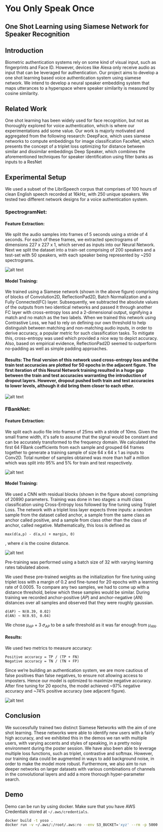 # You Only Speak Once
## One Shot Learning using Siamese Network for Speaker Recognition

## Introduction
Biometric authentication systems rely on some kind of visual input, such as fingerprints and Face ID. However, devices like Alexa only receive audio as input that can be leveraged for authentication.
Our project aims to develop a one shot learning based voice authentication system using siamese network. We intend to develop a neural speaker embedding system that maps utterances to a hyperspace where speaker similarity is measured by cosine similarity.
## Related Work
One shot learning has been widely used for face recognition, but not as thoroughly explored for voice authentication, which is where our experimentations add some value. Our work is majorly motivated and aggregated from the following research:
DeepFace, which uses siamese networks to compute embeddings for image classification
FaceNet, which presents the concept of a triplet loss optimizing for distance between similar and dissimilar embeddings
Deep Speaker, which combines the aforementioned techniques for speaker identification using filter banks as inputs to a ResNet

## Experimental Setup

We used a subset of the LibriSpeech corpus that comprises of 100 hours of clean English speech recorded at 16kHz, with 250 unique speakers. We tested two different network designs for a voice authentication system.

### SpectrogramNet:

#### Feature Extraction:

We split the audio samples into frames of 5 seconds using a stride of 4 seconds. For each of these frames, we extracted spectrograms of dimensions 227 x 227 x 1, which served as inputs into our Neural Network. Next we split the dataset into a train-set comprising of 200 speakers and a test-set with 50 speakers, with each speaker being represented by ~250 spectrograms.

![alt text](images/model_spectrogram.png)

#### Model Training:

We trained using a Siamese network (shown in the above figure) comprising of blocks of Convolution2D, ReflectionPad2D, Batch Normalization and a Fully Connected(FC) layer. Subsequently, we subtracted the absolute values of the outputs from two identical networks and passed it through another FC layer with cross-entropy loss and a 2-dimensional output, signifying a match and no match as the two labels.
When we trained this network using Contrastive Loss, we had to rely on defining our own threshold to help distinguish between matching and non-matching audio inputs, in order to derive accuracy, a popular metric for such classification tasks. To mitigate this, cross-entropy was used which provided a nice way to depict accuracy. Also, based on empirical evidence, ReflectionPad2D seemed to outperform no-padding as well as simple padding approaches.

#### Results: The final version of this network used cross-entropy loss and the train test accuracies are plotted for 50 epochs in the adjacent figure. The first iteration of this Neural Network training resulted in a huge gap between the train and test accuracies warranting the introduction of dropout layers. However, dropout pushed both train and test accuracies to lower levels, although it did bring them closer to each other.

![alt text](images/spectrogram_accuracy.png)

### FBankNet:

#### Feature Extraction:

We split each audio file into frames of 25ms with a stride of 10ms. Given the small frame width, it's safe to assume that the signal would be constant and can be accurately transformed to the frequency domain. We calculated the first 64 FBank coefficients from each sample and grouped 64 frames together to generate a training sample of size 64 x 64 x 1 as inputs to Conv2D. Total number of samples obtained was more than half a million which was split into 95% and 5% for train and test respectively.

![alt text](images/model_fbanknet.png)

#### Model Training:

We used a CNN with residual blocks (shown in the figure above) comprising of 20890 parameters. Training was done in two stages: a multi class classification using Cross-Entropy loss followed by fine tuning using Triplet Loss. The network with a triplet loss layer expects three inputs: a random sample from the dataset called anchor, a sample from the same class as anchor called positive, and a sample from class other than the class of anchor, called negative.
Mathematically, this loss is defined as
```
max(d(a,p) - d(a,n) + margin, 0)
```
, where `d` is the cosine distance.

![alt text](images/lr_table.png)

Pre-training was performed using a batch size of 32 with varying learning rates tabulated above.

We used these pre-trained weights as the initialization for fine tuning using triplet loss with a margin of 0.2 and fine-tuned for 20 epochs with a learning rate of 0.0005.
To compare any two samples, we had to come up with a distance threshold, below which these samples would be similar. During training we recorded anchor-positive (*AP*) and anchor-negative (*AN*) distances over all samples and observed that they were roughly gaussian.
```
d(AP) ~ N(0.39, 0.02)
d(AN) ~ N(0.93, 0.04)
```
We chose μ<sub>*AP*</sub> +  3 𝜎<sub>*AP*</sub>  to be a safe threshold as it was far enough from μ<sub>*AN*</sub>.

#### Results:

We used two metrics to measure accuracy:
```
Positive accuracy = TP / (TP + FN)
Negative accuracy = TN / (TN + FP)
```

Since we’re building an authentication system, we are more cautious of false positives than false negatives, to ensure not allowing access to imposters. Hence our model is optimized to maximize negative accuracy. After fine tuning for 20 epochs, the model achieved ~97% negative accuracy and ~74% positive accuracy (see adjacent figure).

![alt text](images/fbanknet_accuracy.png)

## Conclusion

We successfully trained two distinct Siamese Networks with the aim of one shot learning. These networks were able to identify new users with a fairly high accuracy, and we exhibited this in the demos we ran with multiple users, with varying accents and styles of speaking, in a pretty noisy environment during the poster session. We have also been able to leverage multiple loss functions, such as triplet, contrastive and softmax.
However, our training data could be augmented in ways to add background noise, in order to make the model more robust. Furthermore, we also aim to run deeper networks on larger datasets with various combinations of channels in the convolutional layers and add a more thorough hyper-parameter search.

## Demo

Demo can be run by using docker.
Make sure that you have AWS Credentials stored at `~/.aws/credentials`.

```bash
docker build -t yoso .
docker run -v ~/.aws/:/root/.aws:ro --env S3_BUCKET='xyz' --rm -p 5000:5000 -p 443:443 -p 80:80 yoso
```
